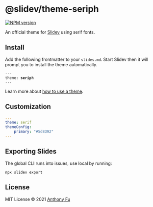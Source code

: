 # @slidev/theme-seriph

[![NPM version](https://img.shields.io/npm/v/@slidev/theme-seriph?color=3AB9D4&label=)](https://www.npmjs.com/package/@slidev/theme-seriph)

An official theme for [Slidev](https://github.com/slidevjs/slidev) using serif fonts.

## Install

Add the following frontmatter to your `slides.md`. Start Slidev then it will prompt you to install the theme automatically.

<pre><code>---
theme: <b>seriph</b>
---</code></pre>

Learn more about [how to use a theme](https://sli.dev/themes/use).

## Customization

```yaml
---
theme: serif
themeConfig:
    primary: "#5d8392"
---
```

## Exporting Slides

The global CLI runs into issues, use local by running:

```
npx slidev export
```

## License

MIT License © 2021 [Anthony Fu](https://github.com/antfu)
